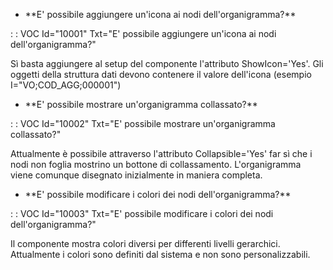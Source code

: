 
- \*\*E' possibile aggiungere un'icona ai nodi dell'organigramma?\*\*

 :  : VOC Id="10001" Txt="E' possibile aggiungere un'icona ai nodi dell'organigramma?"

Sì basta aggiungere al setup del componente l'attributo ShowIcon='Yes'. Gli oggetti della struttura dati devono contenere il valore dell'icona (esempio I="VO;COD_AGG;000001")

- \*\*E' possibile mostrare un'organigramma collassato?\*\*

 :  : VOC Id="10002" Txt="E' possibile mostrare un'organigramma collassato?"

Attualmente è possibile attraverso l'attributo Collapsible='Yes' far sì che i nodi non foglia mostrino un bottone di collassamento. L'organigramma viene comunque disegnato inizialmente in maniera completa.

- \*\*E' possibile modificare i colori dei nodi dell'organigramma?\*\*

 :  : VOC Id="10003" Txt="E' possibile modificare i colori dei nodi dell'organigramma?"

Il componente mostra colori diversi per differenti livelli gerarchici. Attualmente i colori sono definiti dal sistema e non sono personalizzabili.
